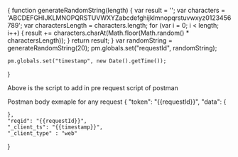 {
	function generateRandomString(length) {
	    var result = '';
	    var characters = 'ABCDEFGHIJKLMNOPQRSTUVWXYZabcdefghijklmnopqrstuvwxyz0123456789';
	    var charactersLength = characters.length;
	    for (var i = 0; i < length; i++) {
	        result += characters.charAt(Math.floor(Math.random() * charactersLength));
	    }
	    return result;
	}
	var randomString = generateRandomString(20); 
	pm.globals.set("requestId", randomString);
	
	pm.globals.set("timestamp", new Date().getTime());
}

Above is the script to add in pre request script of postman


Postman body exmaple for any request
{
    "token": "{{requestId}}",
	"data": {
        
    },
	"reqid": "{{requestId}}",
	"_client_ts": "{{timestamp}}",
	"_client_type" : "web"
}
